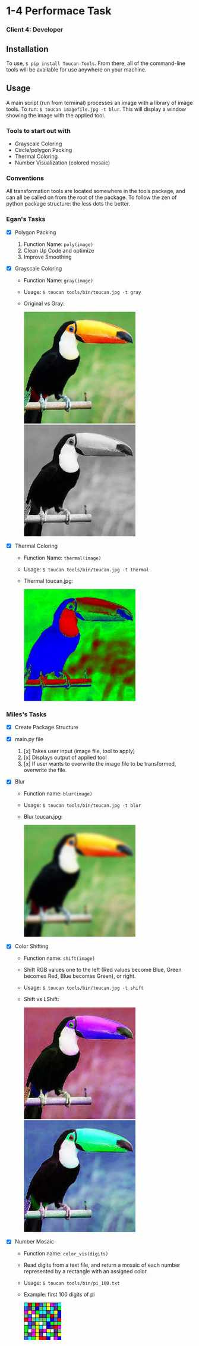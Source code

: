 # 1-4 Performace Task
### Client 4: Developer

## Installation
To use, `$ pip install Toucan-Tools`. From there, all of the command-line tools will be available for use anywhere on your machine.

## Usage 
A main script (run from terminal) processes an image with a library of image tools. To run: `$ toucan imagefile.jpg -t blur`. This will display a window showing the image with the applied tool.

### Tools to start out with
* Grayscale Coloring 
* Circle/polygon Packing
* Thermal Coloring
* Number Visualization (colored mosaic)

### Conventions
All transformation tools are located somewhere in the tools package, and can all be called on from the root of the package. To follow the zen of python package structure: the less dots the better.

### Egan's Tasks
* [x] Polygon Packing
	1. Function Name: `poly(image)`
	1. Clean Up Code and optimize
	1. Improve Smoothing
* [x] Grayscale Coloring
	* Function Name: `gray(image)`
	* Usage: `$ toucan tools/bin/toucan.jpg -t gray`
	* Original vs Gray:

		![toucan](tools/bin/toucan.jpg) ![toucan gray](tools/bin/toucan_gray.jpg)

* [x] Thermal Coloring
	* Function Name: `thermal(image)`
	* Usage: `$ toucan tools/bin/toucan.jpg -t thermal`
	* Thermal toucan.jpg:

		![toucan thermal](tools/bin/toucan_thermal.jpg)

### Miles's Tasks
* [x] Create Package Structure
* [x] main.py file
	1. [x] Takes user input (image file, tool to apply)
	1. [x] Displays output of applied tool
	1. [x] If user wants to overwrite the image file to be transformed, overwrite the file.
* [x] Blur
	* Function name: `blur(image)`
	* Usage: `$ toucan tools/bin/toucan.jpg -t blur`
	* Blur toucan.jpg:
		
		![toucan blur](tools/bin/toucan_blur.jpg)

* [x] Color Shifting
	* Function name: `shift(image)`
	* Shift RGB values one to the left (Red values become Blue, Green becomes Red, Blue becomes Green), or right.
	* Usage: `$ toucan tools/bin/toucan.jpg -t shift`
	* Shift vs LShift:

		![toucan shift](tools/bin/toucan_shift.jpg) ![toucan lshift](tools/bin/toucan_lshift.jpg)

* [x] Number Mosaic
	* Function name: `color_vis(digits)`
	* Read digits from a text file, and return a mosaic of each number represented by a rectangle with an assigned color.
	* Usage: `$ toucan tools/bin/pi_100.txt`
	* Example: first 100 digits of pi

		![pi_100](tools/bin/vis_pi_100.jpg)
